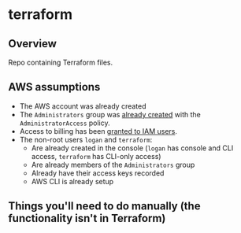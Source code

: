 # terraform

## Overview
Repo containing Terraform files.

## AWS assumptions
* The AWS account was already created
* The `Administrators` group was [already created](https://docs.aws.amazon.com/IAM/latest/UserGuide/getting-started_create-admin-group.html) with the `AdministratorAccess` policy.
* Access to billing has been [granted to IAM users](https://docs.aws.amazon.com/awsaccountbilling/latest/aboutv2/control-access-billing.html#ControllingAccessWebsite-Activate).
* The non-root users `logan` and `terraform`:
  * Are already created in the console (`logan` has console and CLI access, `terraform` has CLI-only access)
  * Are already members of the `Administrators` group
  * Already have their access keys recorded
  * AWS CLI is already setup

## Things you'll need to do manually (the functionality isn't in Terraform)
